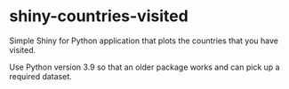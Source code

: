 # shiny-countries-visited

Simple Shiny for Python application that plots the countries that you have visited.

Use Python version 3.9 so that an older package works and can pick up a required dataset.
